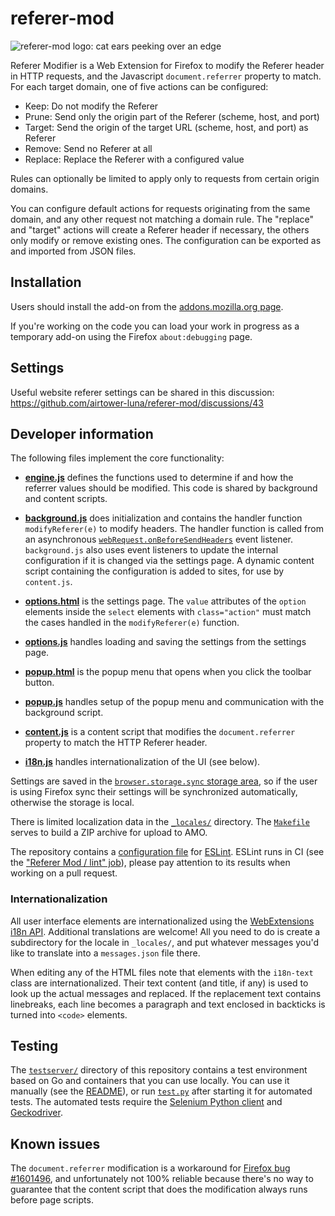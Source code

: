 # referer-mod

![referer-mod logo: cat ears peeking over an edge](icon.svg)

Referer Modifier is a Web Extension for Firefox to modify the Referer header in HTTP requests, and the Javascript `document.referrer` property to match. For each target domain, one of five actions can be configured:

* Keep: Do not modify the Referer
* Prune: Send only the origin part of the Referer (scheme, host, and port)
* Target: Send the origin of the target URL (scheme, host, and port) as Referer
* Remove: Send no Referer at all
* Replace: Replace the Referer with a configured value

Rules can optionally be limited to apply only to requests from certain origin domains.

You can configure default actions for requests originating from the same domain, and any other request not matching a domain rule. The "replace" and "target" actions will create a Referer header if necessary, the others only modify or remove existing ones. The configuration can be exported as and imported from JSON files.

## Installation

Users should install the add-on from the [addons.mozilla.org page](https://addons.mozilla.org/firefox/addon/referer-modifier/).

If you're working on the code you can load your work in progress as a temporary add-on using the Firefox `about:debugging` page.

## Settings

Useful website referer settings can be shared in this discussion: https://github.com/airtower-luna/referer-mod/discussions/43

## Developer information

The following files implement the core functionality:

* [**engine.js**](./engine.js) defines the functions used to determine
  if and how the referrer values should be modified. This code is
  shared by background and content scripts.

* [**background.js**](./background.js) does initialization and
  contains the handler function `modifyReferer(e)` to modify
  headers. The handler function is called from an asynchronous
  [`webRequest.onBeforeSendHeaders`](https://developer.mozilla.org/en-US/docs/Mozilla/Add-ons/WebExtensions/API/webRequest/onBeforeSendHeaders)
  event listener. `background.js` also uses event listeners to update
  the internal configuration if it is changed via the settings page.
  A dynamic content script containing the configuration is added to
  sites, for use by `content.js`.

* [**options.html**](./options.html) is the settings page. The `value`
  attributes of the `option` elements inside the `select` elements
  with `class="action"` must match the cases handled in the
  `modifyReferer(e)` function.

* [**options.js**](./options.js) handles loading and saving the
  settings from the settings page.

* [**popup.html**](./popup.html) is the popup menu that opens when you
  click the toolbar button.

* [**popup.js**](./popup.js) handles setup of the popup menu and
  communication with the background script.

* [**content.js**](./content.js) is a content script that modifies the
  `document.referrer` property to match the HTTP Referer header.

* [**i18n.js**](./i18n.js) handles internationalization of the UI (see
  below).

Settings are saved in the [`browser.storage.sync` storage area](https://developer.mozilla.org/en-US/docs/Mozilla/Add-ons/WebExtensions/API/storage/sync), so if the user is using Firefox sync their settings will be synchronized automatically, otherwise the storage is local.

There is limited localization data in the [`_locales/`](./_locales/) directory. The [`Makefile`](./Makefile) serves to build a ZIP archive for upload to AMO.

The repository contains a [configuration file](./.eslintrc.yaml) for
[ESLint](https://eslint.org/). ESLint runs in CI (see the ["Referer
Mod / lint" job](.github/workflows/selenium.yaml)), please pay
attention to its results when working on a pull request.

### Internationalization

All user interface elements are internationalized using the
[WebExtensions i18n
API](https://developer.mozilla.org/en-US/docs/Mozilla/Add-ons/WebExtensions/Internationalization).
Additional translations are welcome! All you need to do is create a
subdirectory for the locale in `_locales/`, and put whatever messages
you'd like to translate into a `messages.json` file there.

When editing any of the HTML files note that elements with the
`i18n-text` class are internationalized. Their text content (and
title, if any) is used to look up the actual messages and replaced. If
the replacement text contains linebreaks, each line becomes a
paragraph and text enclosed in backticks is turned into `<code>`
elements.

## Testing

The [`testserver/`](./testserver/) directory of this repository
contains a test environment based on Go and containers that you can
use locally. You can use it manually (see the
[README](./testserver/README.md)), or run [`test.py`](./test.py) after
starting it for automated tests. The automated tests require the
[Selenium Python
client](https://www.selenium.dev/selenium/docs/api/py/) and
[Geckodriver](https://github.com/mozilla/geckodriver).

## Known issues

The `document.referrer` modification is a workaround for [Firefox bug
#1601496](https://bugzilla.mozilla.org/show_bug.cgi?id=1601496), and
unfortunately not 100% reliable because there's no way to guarantee
that the content script that does the modification always runs before
page scripts.
